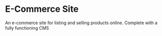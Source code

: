 # E-Commerce Site 

An e-commerce site for listing and selling products online. Complete with a fully functioning CMS
